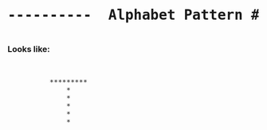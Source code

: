 

<pre><h1 align="center">----------  Alphabet Pattern #T  ----------</h1></pre>


### Looks like:

<pre>
         
         
          *********
              *
              *
              *
              *
              *
                   

</pre>
